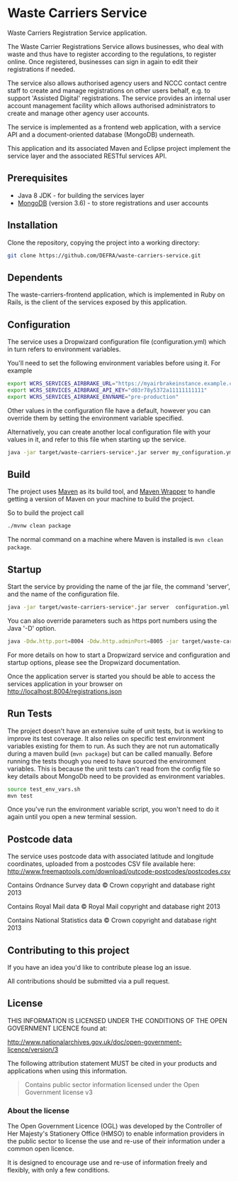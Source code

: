 # Waste Carriers Service

Waste Carriers Registration Service application.

The Waste Carrier Registrations Service allows businesses, who deal with waste and thus have to register according to the regulations, to register online. Once registered, businesses can sign in again to edit their registrations if needed.

The service also allows authorised agency users and NCCC contact centre staff to create and manage registrations on other users behalf, e.g. to support 'Assisted Digital' registrations. The service provides an internal user account management facility which allows authorised administrators to create and manage other agency user accounts.

The service is implemented as a frontend web application, with a service API and a document-oriented database (MongoDB) underneath.

This application and its associated Maven and Eclipse project implement the service layer and the associated RESTful services API.

## Prerequisites

- Java 8 JDK - for building the services layer
- [MongoDB](http://www.mongodb.org) (version 3.6) - to store registrations and user accounts

## Installation

Clone the repository, copying the project into a working directory:

```bash
git clone https://github.com/DEFRA/waste-carriers-service.git
```

## Dependents

The waste-carriers-frontend application, which is implemented in Ruby on Rails, is the client of the services exposed by this application.

## Configuration

The service uses a Dropwizard configuration file (configuration.yml) which in turn refers to environment variables.

You'll need to set the following environment variables before using it. For example

```bash
export WCRS_SERVICES_AIRBRAKE_URL="https://myairbrakeinstance.example.com"
export WCRS_SERVICES_AIRBRAKE_API_KEY="d03r78y5372a11111111111"
export WCRS_SERVICES_AIRBRAKE_ENVNAME="pre-production"
```

Other values in the configuration file have a default, however you can override them by setting the environment variable specified.

Alternatively, you can create another local configuration file with your values in it, and refer to this file when starting up the service.

```bash
java -jar target/waste-carriers-service*.jar server my_configuration.yml
```

## Build

The project uses [Maven](https://maven.apache.org/) as its build tool, and [Maven Wrapper](https://github.com/takari/maven-wrapper) to handle getting a version of Maven on your machine to build the project.

So to build the project call

```bash
./mvnw clean package
```

The normal command on a machine where Maven is installed is `mvn clean package`.

## Startup

Start the service by providing the name of the jar file, the command 'server', and the name of the configuration file.

```bash
java -jar target/waste-carriers-service*.jar server  configuration.yml
```

You can also override parameters such as https port numbers using the Java '-D' option.

```bash
java -Ddw.http.port=8004 -Ddw.http.adminPort=8005 -jar target/waste-carriers-service-1.1.2.jar server my_configuration.yml
```

For more details on how to start a Dropwizard service and configuration and startup options, please see the Dropwizard documentation.

Once the application server is started you should be able to access the services application in your browser on <http://localhost:8004/registrations.json>

## Run Tests

The project doesn't have an extensive suite of unit tests, but is working to improve its test coverage. It also relies on specific test environment variables existing for them to run. As such they are not run automatically during a maven build (`mvn package`) but can be called manually. Before running the tests though you need to have sourced the environment variables. This is because the unit tests can't read from the config file so key details about MongoDb need to be provided as environment variables.

```bash
source test_env_vars.sh
mvn test
```

Once you've run the environment variable script, you won't need to do it again until you open a new terminal session.

## Postcode data

The service uses postcode data with associated latitude and longitude coordinates, uploaded from a postcodes CSV file available here:
http://www.freemaptools.com/download/outcode-postcodes/postcodes.csv

Contains Ordnance Survey data © Crown copyright and database right 2013

Contains Royal Mail data © Royal Mail copyright and database right 2013

Contains National Statistics data © Crown copyright and database right 2013

## Contributing to this project

If you have an idea you'd like to contribute please log an issue.

All contributions should be submitted via a pull request.

## License

THIS INFORMATION IS LICENSED UNDER THE CONDITIONS OF THE OPEN GOVERNMENT LICENCE found at:

<http://www.nationalarchives.gov.uk/doc/open-government-licence/version/3>

The following attribution statement MUST be cited in your products and applications when using this information.

>Contains public sector information licensed under the Open Government license v3

### About the license

The Open Government Licence (OGL) was developed by the Controller of Her Majesty's Stationery Office (HMSO) to enable information providers in the public sector to license the use and re-use of their information under a common open licence.

It is designed to encourage use and re-use of information freely and flexibly, with only a few conditions.
